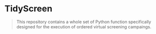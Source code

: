 # TidyScreen
> This repository contains a whole set of Python function specifically designed for the execution of ordered virtual screening campaings.
